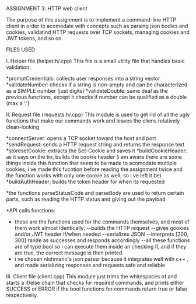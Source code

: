 ASSIGNMENT 3: HTTP web client

The purpose of this assignment is to implement a 
command-line HTTP client in order to acomodate with concepts
such as parsing json bodies and cookies, validatind HTTP 
requests over TCP sockets, managing cookies and JWT tokens, 
and so on.


FILES USED

I. Helper file (helper.h/.cpp)
This file is a small utility file that handles basic 
validation:

*promptCredentials: collects user responses into a string 
vector
*validateNumber: checks if a string is non-ampty and can be
 characterized as a SIMPLE number (just digits)
*validateDouble: same deal as the previous functions, except
 it checks if number can be qualified as a double (max a '.')

II. Request file (requests.h/.cpp)
This module is used to get rid of all the ugly functions 
that make our commands work and leaves the cliens relatively 
clean-looking

*connectServer: opens a TCP socket toward the host and port
*sendRequest: sends a HTTP request string and returns the 
response text
*storesetCookie: extracts the Set-Cookie and saves it
*buildCookieHeader: as it says on the tin, builds the cookie
header (i am aware there are some things inside this
 function that seem to be made to acomodate multiple 
 cookies, i ve made this fucntion before reading the 
 assignment twice and the function works with only one 
 cookie as well, so i ve left it be)
*buildAuthHeader; builds the token header for when its 
requested

*the functions parseStatusCode and parseBody are used to 
return certain parts, such as reading the HTTP status and 
giving out the payload

*API calls functions:
- these are the functions used for the commands themselves,
 and most of them work almost identically:
    --builds the HTTP request
    --gives gookies and/or JWT header if/when needed
    --serializes JSON
    --interprets [200, 300] rande as successes and responds
     accordingly
    --all these functions are of type bool so i can execute
     them inside an checking if, and if they are true, the 
     correct message is then printed.
- i ve chosen nlohmann's json parser because it integrates well with c++ , and made serializing responses and requests safe and reliable

III. Client file (client.cpp)
This module just trims the whitespaces of and starts a if/else chain that checks for required commands, and prints either SUCCESS or ERROR if the bool functions for commands return true or false respectivelly.